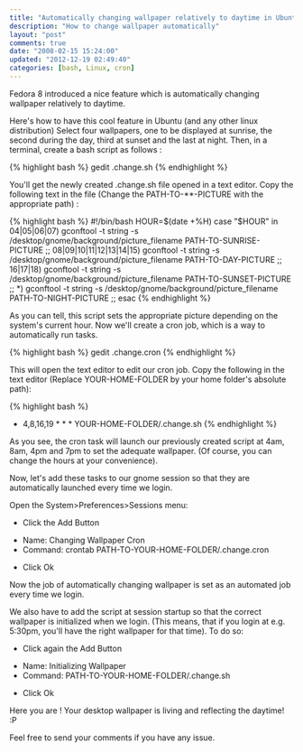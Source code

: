 ```yaml
---
title: "Automatically changing wallpaper relatively to daytime in Ubuntu"
description: "How to change wallpaper automatically"
layout: "post"
comments: true
date: "2008-02-15 15:24:00"
updated: "2012-12-19 02:49:40"
categories: [bash, Linux, cron]
---
```

Fedora 8 introduced a nice feature which is automatically changing wallpaper relatively to daytime.

Here's how to have this cool feature in Ubuntu (and any other linux distribution)  Select four wallpapers, one to be displayed at sunrise, the second during the day, third at sunset and the last at night. Then, in a terminal, create a bash script as follows :

{% highlight bash %}
gedit .change.sh
{% endhighlight %}

You'll get the newly created .change.sh file opened in a text editor. Copy the following text in the file (Change the PATH-TO-**-PICTURE with the appropriate path) :

{% highlight bash %}
#!/bin/bash
HOUR=$(date +%H)
case "$HOUR" in
04|05|06|07)
gconftool -t string -s /desktop/gnome/background/picture_filename PATH-TO-SUNRISE-PICTURE
;;
08|09|10|11|12|13|14|15)
gconftool -t string -s /desktop/gnome/background/picture_filename PATH-TO-DAY-PICTURE
;;
16|17|18)
gconftool -t string -s /desktop/gnome/background/picture_filename PATH-TO-SUNSET-PICTURE
;;
*)
gconftool -t string -s /desktop/gnome/background/picture_filename PATH-TO-NIGHT-PICTURE
;;
esac
{% endhighlight %}

As you can tell, this script sets the appropriate picture depending on the system's current hour. Now we'll create a cron job, which is a way to automatically run tasks.

{% highlight bash %}
gedit .change.cron
{% endhighlight %}

This will open the text editor to edit our cron job. Copy the following in the text editor (Replace YOUR-HOME-FOLDER by your home folder's absolute path):

{% highlight bash %}
* 4,8,16,19 * * * YOUR-HOME-FOLDER/.change.sh
{% endhighlight %}

As you see, the cron task will launch our previously created script at 4am, 8am, 4pm and 7pm to set the adequate wallpaper. (Of course, you can change the hours at your convenience).

Now, let's add these tasks to our gnome session so that they are automatically launched every time we login.

Open the System&gt;Preferences&gt;Sessions menu:

* Click the Add Button
- Name: Changing Wallpaper Cron
- Command: crontab PATH-TO-YOUR-HOME-FOLDER/.change.cron
* Click Ok

Now the job of automatically changing wallpaper is set as an automated job every time we login.

We also have to add the script at session startup so that the correct wallpaper is initialized when we login. (This means, that if you login at e.g. 5:30pm, you'll have the right wallpaper for that time). To do so:

* Click again the Add Button
- Name: Initializing Wallpaper
- Command: PATH-TO-YOUR-HOME-FOLDER/.change.sh
* Click Ok

Here you are ! Your desktop wallpaper is living and reflecting the daytime! :P

Feel free to send your comments if you have any issue.